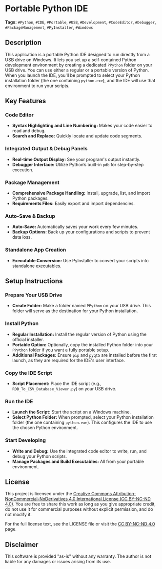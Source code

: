 # Portable Python IDE

**Tags:** `#Python`, `#IDE`, `#Portable`, `#USB`, `#Development`, `#CodeEditor`, `#Debugger`, `#PackageManagement`, `#PyInstaller`, `#Windows`

## Description

This application is a portable Python IDE designed to run directly from a USB drive on Windows. It lets you set up a self-contained Python development environment by creating a dedicated `PPython` folder on your USB drive. You can use either a regular or a portable version of Python. When you launch the IDE, you'll be prompted to select your Python installation folder (the one containing `python.exe`), and the IDE will use that environment to run your scripts.

## Key Features

### Code Editor
- **Syntax Highlighting and Line Numbering:** Makes your code easier to read and debug.
- **Search and Replace:** Quickly locate and update code segments.

### Integrated Output & Debug Panels
- **Real-time Output Display:** See your program's output instantly.
- **Debugger Interface:** Utilize Python’s built-in `pdb` for step-by-step execution.

### Package Management
- **Comprehensive Package Handling:** Install, upgrade, list, and import Python packages.
- **Requirements Files:** Easily export and import dependencies.

### Auto-Save & Backup
- **Auto-Save:** Automatically saves your work every few minutes.
- **Backup Options:** Back up your configurations and scripts to prevent data loss.

### Standalone App Creation
- **Executable Conversion:** Use PyInstaller to convert your scripts into standalone executables.

## Setup Instructions

### Prepare Your USB Drive
- **Create Folder:** Make a folder named `PPython` on your USB drive. This folder will serve as the destination for your Python installation.

### Install Python
- **Regular Installation:** Install the regular version of Python using the official installer.
- **Portable Option:** Optionally, copy the installed Python folder into your `PPython` folder if you want a fully portable setup.
- **Additional Packages:** Ensure `pip` and `pyqt5` are installed before the first launch, as they are required for the IDE's user interface.

### Copy the IDE Script
- **Script Placement:** Place the IDE script (e.g., `RDB_To_CSV_Database_Viewer.py`) on your USB drive.

### Run the IDE
- **Launch the Script:** Start the script on a Windows machine.
- **Select Python Folder:** When prompted, select your Python installation folder (the one containing `python.exe`). This configures the IDE to use the chosen Python environment.

### Start Developing
- **Write and Debug:** Use the integrated code editor to write, run, and debug your Python scripts.
- **Manage Packages and Build Executables:** All from your portable environment.

## License

This project is licensed under the [Creative Commons Attribution-NonCommercial-NoDerivatives 4.0 International License (CC BY-NC-ND 4.0)](https://creativecommons.org/licenses/by-nc-nd/4.0/). You are free to share this work as long as you give appropriate credit, do not use it for commercial purposes without explicit permission, and do not modify it.

For the full license text, see the LICENSE file or visit the [CC BY-NC-ND 4.0](https://creativecommons.org/licenses/by-nc-nd/4.0/) page.

## Disclaimer

This software is provided "as-is" without any warranty. The author is not liable for any damages or issues arising from its use.
